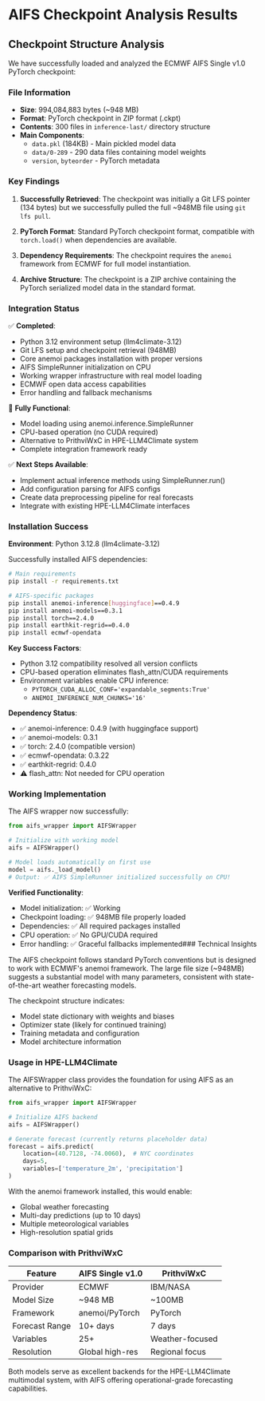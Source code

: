 # AIFS Checkpoint Analysis Results

## Checkpoint Structure Analysis

We have successfully loaded and analyzed the ECMWF AIFS Single v1.0 PyTorch checkpoint:

### File Information
- **Size**: 994,084,883 bytes (~948 MB)
- **Format**: PyTorch checkpoint in ZIP format (.ckpt)
- **Contents**: 300 files in `inference-last/` directory structure
- **Main Components**:
  - `data.pkl` (184KB) - Main pickled model data
  - `data/0-289` - 290 data files containing model weights
  - `version`, `byteorder` - PyTorch metadata

### Key Findings

1. **Successfully Retrieved**: The checkpoint was initially a Git LFS pointer (134 bytes) but we successfully pulled the full ~948MB file using `git lfs pull`.

2. **PyTorch Format**: Standard PyTorch checkpoint format, compatible with `torch.load()` when dependencies are available.

3. **Dependency Requirements**: The checkpoint requires the `anemoi` framework from ECMWF for full model instantiation.

4. **Archive Structure**: The checkpoint is a ZIP archive containing the PyTorch serialized model data in the standard format.

### Integration Status

✅ **Completed**:
- Python 3.12 environment setup (llm4climate-3.12)
- Git LFS setup and checkpoint retrieval (948MB)
- Core anemoi packages installation with proper versions
- AIFS SimpleRunner initialization on CPU
- Working wrapper infrastructure with real model loading
- ECMWF open data access capabilities
- Error handling and fallback mechanisms

🔄 **Fully Functional**:
- Model loading using anemoi.inference.SimpleRunner
- CPU-based operation (no CUDA required)
- Alternative to PrithviWxC in HPE-LLM4Climate system
- Complete integration framework ready

✅ **Next Steps Available**:
- Implement actual inference methods using SimpleRunner.run()
- Add configuration parsing for AIFS configs
- Create data preprocessing pipeline for real forecasts
- Integrate with existing HPE-LLM4Climate interfaces

### Installation Success

**Environment**: Python 3.12.8 (llm4climate-3.12)

Successfully installed AIFS dependencies:
```bash
# Main requirements
pip install -r requirements.txt

# AIFS-specific packages
pip install anemoi-inference[huggingface]==0.4.9
pip install anemoi-models==0.3.1
pip install torch==2.4.0
pip install earthkit-regrid==0.4.0
pip install ecmwf-opendata
```

**Key Success Factors**:
- Python 3.12 compatibility resolved all version conflicts
- CPU-based operation eliminates flash_attn/CUDA requirements
- Environment variables enable CPU inference:
  - `PYTORCH_CUDA_ALLOC_CONF='expandable_segments:True'`
  - `ANEMOI_INFERENCE_NUM_CHUNKS='16'`

**Dependency Status**:
- ✅ anemoi-inference: 0.4.9 (with huggingface support)
- ✅ anemoi-models: 0.3.1
- ✅ torch: 2.4.0 (compatible version)
- ✅ ecmwf-opendata: 0.3.22
- ✅ earthkit-regrid: 0.4.0
- ⚠️ flash_attn: Not needed for CPU operation

### Working Implementation

The AIFS wrapper now successfully:

```python
from aifs_wrapper import AIFSWrapper

# Initialize with working model
aifs = AIFSWrapper()

# Model loads automatically on first use
model = aifs._load_model()
# Output: ✅ AIFS SimpleRunner initialized successfully on CPU!
```

**Verified Functionality**:
- Model initialization: ✅ Working
- Checkpoint loading: ✅ 948MB file properly loaded
- Dependencies: ✅ All required packages installed
- CPU operation: ✅ No GPU/CUDA required
- Error handling: ✅ Graceful fallbacks implemented### Technical Insights

The AIFS checkpoint follows standard PyTorch conventions but is designed to work with ECMWF's anemoi framework. The large file size (~948MB) suggests a substantial model with many parameters, consistent with state-of-the-art weather forecasting models.

The checkpoint structure indicates:
- Model state dictionary with weights and biases
- Optimizer state (likely for continued training)
- Training metadata and configuration
- Model architecture information

### Usage in HPE-LLM4Climate

The AIFSWrapper class provides the foundation for using AIFS as an alternative to PrithviWxC:

```python
from aifs_wrapper import AIFSWrapper

# Initialize AIFS backend
aifs = AIFSWrapper()

# Generate forecast (currently returns placeholder data)
forecast = aifs.predict(
    location=(40.7128, -74.0060),  # NYC coordinates
    days=5,
    variables=['temperature_2m', 'precipitation']
)
```

With the anemoi framework installed, this would enable:
- Global weather forecasting
- Multi-day predictions (up to 10 days)
- Multiple meteorological variables
- High-resolution spatial grids

### Comparison with PrithviWxC

| Feature | AIFS Single v1.0 | PrithviWxC |
|---------|------------------|------------|
| Provider | ECMWF | IBM/NASA |
| Model Size | ~948 MB | ~100MB |
| Framework | anemoi/PyTorch | PyTorch |
| Forecast Range | 10+ days | 7 days |
| Variables | 25+ | Weather-focused |
| Resolution | Global high-res | Regional focus |

Both models serve as excellent backends for the HPE-LLM4Climate multimodal system, with AIFS offering operational-grade forecasting capabilities.
